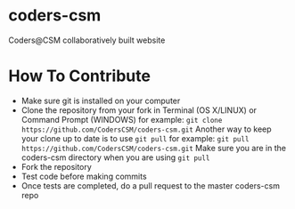 # coders-csm
Coders@CSM collaboratively built website


# How To Contribute
- Make sure git is installed on your computer
- Clone the repository from your fork in Terminal (OS X/LINUX) or Command Prompt (WINDOWS) for example:
  `git clone https://github.com/CodersCSM/coders-csm.git`
  Another way to keep your clone up to date is to use  `git pull` for example:
  `git pull https://github.com/CodersCSM/coders-csm.git`
  Make sure you are in the coders-csm directory when you are using `git pull`
- Fork the repository
- Test code before making commits
- Once tests are completed, do a pull request to the master coders-csm repo
